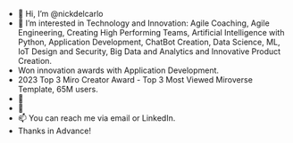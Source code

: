 - 👋 Hi, I’m @nickdelcarlo
- 👀 I’m interested in Technology and Innovation: Agile Coaching, Agile Engineering, Creating High Performing Teams, Artificial Intelligence with Python, Application Development, ChatBot Creation, Data Science, ML, IoT Design and Security, Big Data and Analytics and Innovative Product Creation.
- Won innovation awards with Application Development.
- 2023 Top 3 Miro Creator Award - Top 3 Most Viewed Miroverse Template, 65M users.  
- 🌱 
- 💞️ 
- 📫 You can reach me via email or LinkedIn.
- Thanks in Advance!

<!---
nickdelcarlo/nickdelcarlo is a ✨ special ✨ repository because its `README.md` (this file) appears on your GitHub profile.
You can click the Preview link to take a look at your changes.
--->
